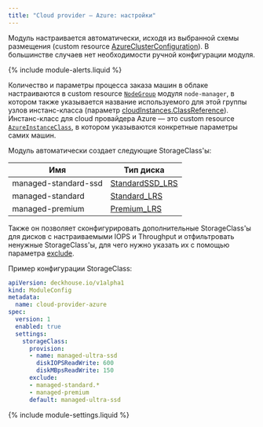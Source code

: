 ```yaml
---
title: "Cloud provider — Azure: настройки"
---
```


Модуль настраивается автоматически, исходя из выбранной схемы размещения (custom resource [AzureClusterConfiguration](cluster_configuration.html#azureclusterconfiguration)). В большинстве случаев нет необходимости ручной конфигурации модуля.

{% include module-alerts.liquid %}

Количество и параметры процесса заказа машин в облаке настраиваются в custom resource [`NodeGroup`](../040-node-manager/cr.html#nodegroup) модуля `node-manager`, в котором также указывается название используемого для этой группы узлов инстанс-класса (параметр [cloudInstances.ClassReference](../040-node-manager/cr.html#nodegroup-v1-spec-cloudinstances-classreference)). Инстанс-класс для cloud провайдера Azure — это custom resource [`AzureInstanceClass`](cr.html#azureinstanceclass), в котором указываются конкретные параметры самих машин.

<div markdown="0" style="height: 0;" id="storage"></div>
Модуль автоматически создает следующие StorageClass'ы:

| Имя | Тип диска |
|---|---|
|managed-standard-ssd|[StandardSSD_LRS](https://docs.microsoft.com/en-us/azure/virtual-machines/disks-types#standard-ssd)|
|managed-standard|[Standard_LRS](https://docs.microsoft.com/en-us/azure/virtual-machines/disks-types#standard-hdd)|
|managed-premium|[Premium_LRS](https://docs.microsoft.com/en-us/azure/virtual-machines/disks-types#premium-ssd)|

Также он позволяет сконфигурировать дополнительные StorageClass'ы для дисков с настраиваемыми IOPS и Throughput и отфильтровать ненужные StorageClass'ы, для чего нужно указать их с помощью параметра [exclude](#parameters-storageclass-exclude).

Пример конфигурации StorageClass:

```yaml
apiVersion: deckhouse.io/v1alpha1
kind: ModuleConfig
metadata:
  name: cloud-provider-azure
spec:
  version: 1
  enabled: true
  settings:
    storageClass:
      provision:
      - name: managed-ultra-ssd
        diskIOPSReadWrite: 600
        diskMBpsReadWrite: 150
      exclude:
      - managed-standard.*
      - managed-premium
      default: managed-ultra-ssd
```

{% include module-settings.liquid %}
